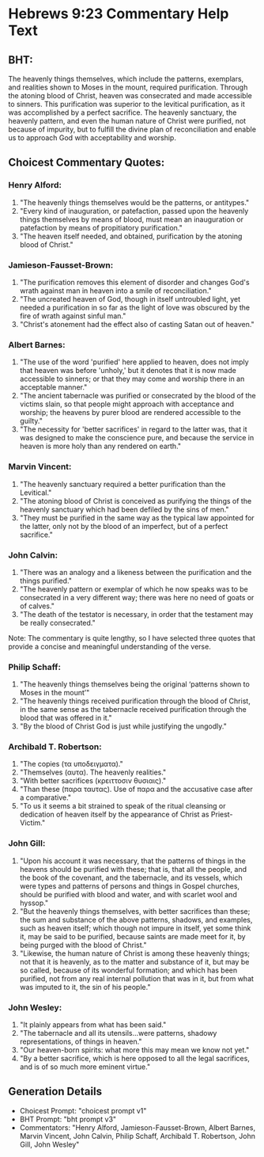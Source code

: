 # Hebrews 9:23 Commentary Help Text

## BHT:
The heavenly things themselves, which include the patterns, exemplars, and realities shown to Moses in the mount, required purification. Through the atoning blood of Christ, heaven was consecrated and made accessible to sinners. This purification was superior to the levitical purification, as it was accomplished by a perfect sacrifice. The heavenly sanctuary, the heavenly pattern, and even the human nature of Christ were purified, not because of impurity, but to fulfill the divine plan of reconciliation and enable us to approach God with acceptability and worship.

## Choicest Commentary Quotes:
### Henry Alford:
1. "The heavenly things themselves would be the patterns, or antitypes."
2. "Every kind of inauguration, or patefaction, passed upon the heavenly things themselves by means of blood, must mean an inauguration or patefaction by means of propitiatory purification."
3. "The heaven itself needed, and obtained, purification by the atoning blood of Christ."

### Jamieson-Fausset-Brown:
1. "The purification removes this element of disorder and changes God's wrath against man in heaven into a smile of reconciliation."
2. "The uncreated heaven of God, though in itself untroubled light, yet needed a purification in so far as the light of love was obscured by the fire of wrath against sinful man."
3. "Christ's atonement had the effect also of casting Satan out of heaven."

### Albert Barnes:
1. "The use of the word 'purified' here applied to heaven, does not imply that heaven was before 'unholy,' but it denotes that it is now made accessible to sinners; or that they may come and worship there in an acceptable manner."
2. "The ancient tabernacle was purified or consecrated by the blood of the victims slain, so that people might approach with acceptance and worship; the heavens by purer blood are rendered accessible to the guilty."
3. "The necessity for 'better sacrifices' in regard to the latter was, that it was designed to make the conscience pure, and because the service in heaven is more holy than any rendered on earth."

### Marvin Vincent:
1. "The heavenly sanctuary required a better purification than the Levitical."
2. "The atoning blood of Christ is conceived as purifying the things of the heavenly sanctuary which had been defiled by the sins of men."
3. "They must be purified in the same way as the typical law appointed for the latter, only not by the blood of an imperfect, but of a perfect sacrifice."

### John Calvin:
1. "There was an analogy and a likeness between the purification and the things purified."
2. "The heavenly pattern or exemplar of which he now speaks was to be consecrated in a very different way; there was here no need of goats or of calves."
3. "The death of the testator is necessary, in order that the testament may be really consecrated."

Note: The commentary is quite lengthy, so I have selected three quotes that provide a concise and meaningful understanding of the verse.

### Philip Schaff:
1. "The heavenly things themselves being the original ‘patterns shown to Moses in the mount’"
2. "The heavenly things received purification through the blood of Christ, in the same sense as the tabernacle received purification through the blood that was offered in it."
3. "By the blood of Christ God is just while justifying the ungodly."

### Archibald T. Robertson:
1. "The copies (τα υποδειγματα)."
2. "Themselves (αυτα). The heavenly realities."
3. "With better sacrifices (κρειττοσιν θυσιαις)."
4. "Than these (παρα ταυτας). Use of παρα and the accusative case after a comparative."
5. "To us it seems a bit strained to speak of the ritual cleansing or dedication of heaven itself by the appearance of Christ as Priest-Victim."

### John Gill:
1. "Upon his account it was necessary, that the patterns of things in the heavens should be purified with these; that is, that all the people, and the book of the covenant, and the tabernacle, and its vessels, which were types and patterns of persons and things in Gospel churches, should be purified with blood and water, and with scarlet wool and hyssop."
2. "But the heavenly things themselves, with better sacrifices than these; the sum and substance of the above patterns, shadows, and examples, such as heaven itself; which though not impure in itself, yet some think it, may be said to be purified, because saints are made meet for it, by being purged with the blood of Christ."
3. "Likewise, the human nature of Christ is among these heavenly things; not that it is heavenly, as to the matter and substance of it, but may be so called, because of its wonderful formation; and which has been purified, not from any real internal pollution that was in it, but from what was imputed to it, the sin of his people."

### John Wesley:
1. "It plainly appears from what has been said."
2. "The tabernacle and all its utensils...were patterns, shadowy representations, of things in heaven."
3. "Our heaven-born spirits: what more this may mean we know not yet."
4. "By a better sacrifice, which is here opposed to all the legal sacrifices, and is of so much more eminent virtue."


## Generation Details
- Choicest Prompt: "choicest prompt v1"
- BHT Prompt: "bht prompt v3"
- Commentators: "Henry Alford, Jamieson-Fausset-Brown, Albert Barnes, Marvin Vincent, John Calvin, Philip Schaff, Archibald T. Robertson, John Gill, John Wesley"
